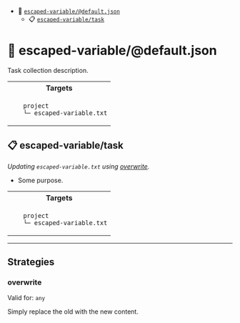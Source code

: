 - :open_file_folder: <a href="#mock-plugin-task-ref-escaped-variabledefaultjson">`escaped-variable/@default.json`</a>
  - :clipboard: <a href="#mock-plugin-task-ref-escaped-variabletask">`escaped-variable/task`</a>

# :open_file_folder: <a name="mock-plugin-task-ref-escaped-variabledefaultjson">escaped-variable/@default.json</a>

Task collection description.

<table>
  <tbody>
    <tr>
      <th>Targets</th>
    </tr>
    <tr>
      <td align="left" valign="top">
        <ul>
<code>project</code><br/>
<code>└─ escaped-variable.txt</code><br/>
        </ul>
      </td>
    </tr>
  </tbody>
</table>

## :clipboard: <a name="mock-plugin-task-ref-escaped-variabletask">escaped-variable/task</a>

_Updating `escaped-variable.txt` using <a href="#mock-plugin-strat-ref-overwrite">overwrite</a>._

- Some purpose.

<table>
  <tbody>
    <tr>
      <th>Targets</th>
    </tr>
    <tr>
      <td align="left" valign="top">
        <ul>
<code>project</code><br/>
<code>└─ escaped-variable.txt</code><br/>
        </ul>
      </td>
    </tr>
  </tbody>
</table>

------

## Strategies

### <a name="mock-plugin-strat-ref-overwrite">overwrite</a>

Valid for: `any`

Simply replace the old with the new content.

